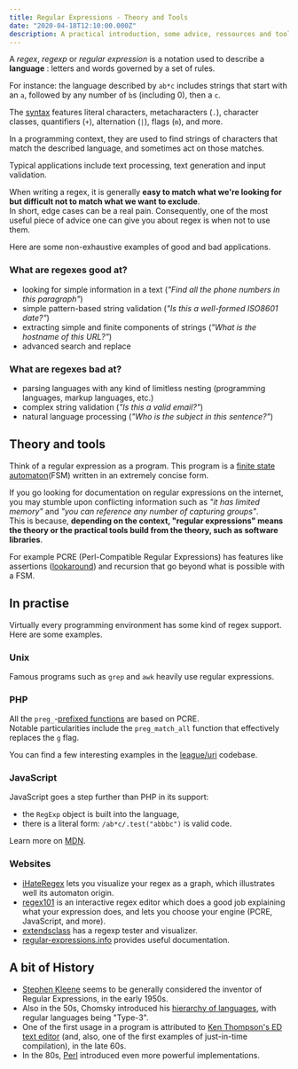 ```yaml
---
title: Regular Expressions - Theory and Tools
date: "2020-04-18T12:10:00.000Z"
description: A practical introduction, some advice, ressources and tools, and a bit of history for the curious.
---
```


A *regex*, *regexp* or *regular expression* is a notation used to describe a **language** : letters and words governed by a set of rules.  

For instance: the language described by `ab*c` includes strings that start with an `a`, followed by any number of `b`s (including 0), then a `c`.  

The [syntax](https://www.regular-expressions.info/refquick.html) features literal characters, metacharacters (`.`), character classes, quantifiers (`+`), alternation (`|`), flags (`m`), and more.  

In a programming context, they are used to find strings of characters that match the described language, and sometimes act on those matches.

Typical applications include text processing, text generation and input validation.

When writing a regex, it is generally **easy to match what we're looking for but difficult not to match what we want to exclude**.  
In short, edge cases can be a real pain. Consequently, one of the most useful piece of advice one can give you about regex is when not to use them.

Here are some non-exhaustive examples of good and bad applications.

### What are regexes good at?

* looking for simple information in a text (*"Find all the phone numbers in this paragraph"*)
* simple pattern-based string validation (*"Is this a well-formed ISO8601 date?"*)
* extracting simple and finite components of strings (*"What is the hostname of this URL?"*)
* advanced search and replace

### What are regexes bad at?

* parsing languages with any kind of limitless nesting (programming languages, markup languages, etc.)
* complex string validation (*"Is this a valid email?"*)
* natural language processing (*"Who is the subject in this sentence?"*)

## Theory and tools

Think of a regular expression as a program. This program is a [finite state automaton](https://en.wikipedia.org/wiki/Finite-state_machine)(FSM) written in an extremely concise form.

If you go looking for documentation on regular expressions on the internet, you may stumble upon conflicting information such as *"it has limited memory"* and *"you can reference any number of capturing groups"*.  
This is because, **depending on the context, "regular expressions" means the theory or the practical tools build from the theory, such as software libraries**.  

For example PCRE (Perl-Compatible Regular Expressions) has features like assertions ([lookaround](https://www.regular-expressions.info/lookaround.html)) and recursion that go beyond what is possible with a FSM.

## In practise

Virtually every programming environment has some kind of regex support. Here are some examples.

### Unix

Famous programs such as `grep` and `awk` heavily use regular expressions.

### PHP

All the `preg_`-[prefixed functions](https://www.php.net/manual/en/ref.pcre.php) are based on PCRE.  
Notable particularities include the `preg_match_all` function that effectively replaces the `g` flag.

You can find a few interesting examples in the [league/uri](https://github.com/thephpleague/uri/blob/master/Uri.php) codebase.


### JavaScript

JavaScript goes a step further than PHP in its support:

* the `RegExp` object is built into the language,
* there is a literal form: `/ab*c/.test("abbbc")` is valid code.

Learn more on [MDN](https://developer.mozilla.org/en-US/docs/Web/JavaScript/Reference/Global_Objects/RegExp).

### Websites

* [iHateRegex](https://ihateregex.io/) lets you visualize your regex as a graph, which illustrates well its automaton origin.
* [regex101](https://regex101.com/) is an interactive regex editor which does a good job explaining what your expression does, and lets you choose your engine (PCRE, JavaScript, and more).
* [extendsclass](https://extendsclass.com/regex-tester.html) has a regexp tester and visualizer.
* [regular-expressions.info](https://www.regular-expressions.info/) provides useful documentation.

## A bit of History

* [Stephen Kleene](https://en.wikipedia.org/wiki/Stephen_Cole_Kleene) seems to be generally considered the inventor of Regular Expressions, in the early 1950s.
* Also in the 50s, Chomsky introduced his [hierarchy of languages](https://en.wikipedia.org/wiki/Chomsky_hierarchy), with regular languages being "Type-3".
* One of the first usage in a program is attributed to [Ken Thompson's ED text editor](https://en.wikipedia.org/wiki/Ed_(text_editor)) (and, also, one of the first examples of just-in-time compilation), in the late 60s.
* In the 80s, [Perl](https://en.wikipedia.org/wiki/Regular_expression#Perl_and_PCRE) introduced even more powerful implementations.
